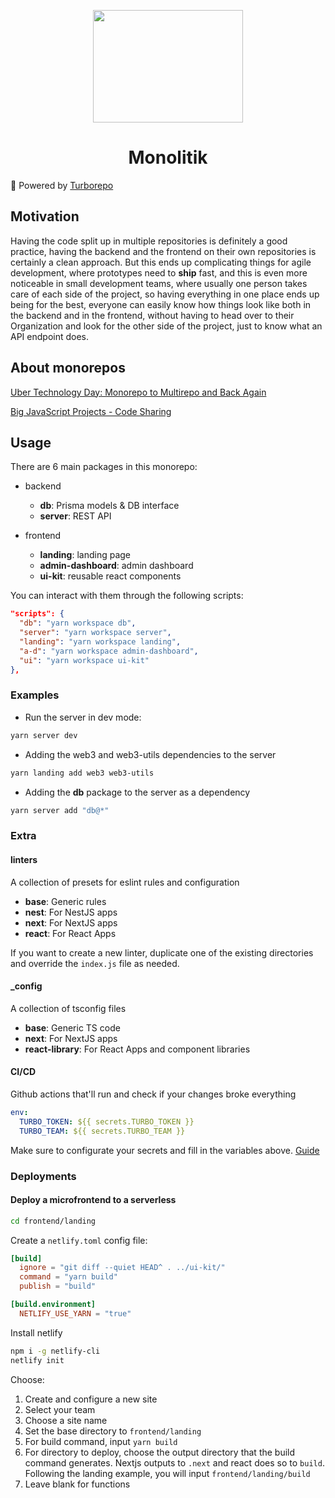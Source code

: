 <p align="center">
  <img width="240" height="180" src="https://cdn.dribbble.com/users/702032/screenshots/3410973/media/de2f03b8916a47de0291b41a21ced8c5.png?compress=1&resize=400x300&vertical=top"/>
</p>

<h1 align="center">Monolitik</h1>

🚀 Powered by [Turborepo](https://turborepo.org/)

## Motivation

Having the code split up in multiple repositories is definitely a good practice, having the backend and the frontend on their own repositories is certainly a clean approach. But this ends up complicating things for agile development, where prototypes need to **ship** fast, and this is even more noticeable in small development teams, where usually one person takes care of each side of the project, so having everything in one place ends up being for the best, everyone can easily know how things look like both in the backend and in the frontend, without having to head over to their Organization and look for the other side of the project, just to know what an API endpoint does.

## About monorepos

[Uber Technology Day: Monorepo to Multirepo and Back Again](https://www.youtube.com/watch?v=lV8-1S28ycM)


[Big JavaScript Projects - Code Sharing](https://www.youtube.com/watch?v=MflUMIeADZU)

## Usage

There are 6 main packages in this monorepo: 

* backend
  - **db**: Prisma models & DB interface
  - **server**: REST API

* frontend
  - **landing**: landing page
  - **admin-dashboard**: admin dashboard
  - **ui-kit**: reusable react components

You can interact with them through the following scripts:

```json
"scripts": {
  "db": "yarn workspace db",
  "server": "yarn workspace server",
  "landing": "yarn workspace landing", 
  "a-d": "yarn workspace admin-dashboard", 
  "ui": "yarn workspace ui-kit" 
},
```

### Examples

- Run the server in dev mode:

```bash
yarn server dev
```

- Adding the web3 and web3-utils dependencies to the server

```bash
yarn landing add web3 web3-utils
```

- Adding the **db** package to the server as a dependency

```bash
yarn server add "db@*"
```

### Extra

#### linters

A collection of presets for eslint rules and configuration

- **base**: Generic rules
- **nest**: For NestJS apps
- **next**: For NextJS apps
- **react**: For React Apps 

If you want to create a new linter, duplicate one of the existing directories and override the `index.js` file as needed.

#### _config

A collection of tsconfig files

- **base**: Generic TS code
- **next**: For NextJS apps
- **react-library**: For React Apps and component libraries 

#### CI/CD

Github actions that'll run and check if your changes broke everything

```yml
env:
  TURBO_TOKEN: ${{ secrets.TURBO_TOKEN }}
  TURBO_TEAM: ${{ secrets.TURBO_TEAM }}
```

Make sure to configurate your secrets and fill in the variables above. [Guide](https://turborepo.org/docs/ci/github-actions#remote-caching)

### Deployments

#### Deploy a microfrontend to a serverless

```bash
cd frontend/landing
```

Create a `netlify.toml` config file:

```toml
[build]
  ignore = "git diff --quiet HEAD^ . ../ui-kit/"
  command = "yarn build"
  publish = "build"

[build.environment]
  NETLIFY_USE_YARN = "true"
```

Install netlify

```bash
npm i -g netlify-cli
netlify init
```

Choose:

1. Create and configure a new site
2. Select your team
3. Choose a site name
4. Set the base directory to `frontend/landing`
5. For build command, input `yarn build`
6. For directory to deploy, choose the output directory that the build command generates. Nextjs outputs to `.next` and react does so to `build`. Following the landing example, you will input `frontend/landing/build`
7. Leave blank for functions